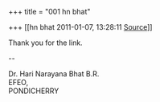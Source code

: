 +++
title = "001 hn bhat"

+++
[[hn bhat	2011-01-07, 13:28:11 [Source](https://groups.google.com/g/samskrita/c/Q7bxLbAjPPc)]]



Thank you for the link.  
  

--

Dr. Hari Narayana Bhat B.R.  
EFEO,  
PONDICHERRY  

